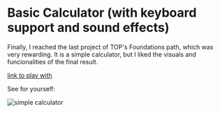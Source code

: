 # Basic Calculator (with keyboard support and sound effects)

Finally, I reached the last project of TOP's Foundations path, which was very rewarding. It is a simple calculator, but I liked the visuals and funcionalities of the final result.

[link to play with](https://lazingbird.github.io/calculator/)

See for yourself:

![simple calculator](https://user-images.githubusercontent.com/99703902/194729875-6b2722fe-f6c5-461b-a051-dbe5a8fcc358.png)
